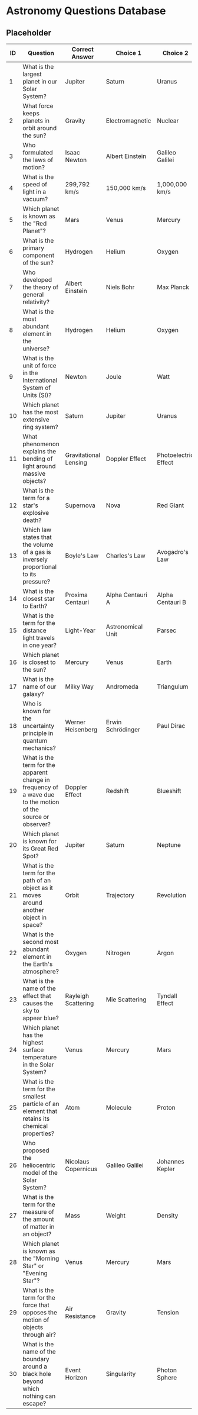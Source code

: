 # Astronomy Questions Database

## Placeholder

| ID  | Question                                                                 | Correct Answer        | Choice 1            | Choice 2            | Choice 3            | Difficulty | Knowledge Category | Topic Focus        |
|-----|-------------------------------------------------------------------------|-----------------------|---------------------|---------------------|---------------------|------------|---------------------|--------------------|
| 1   | What is the largest planet in our Solar System?                         | Jupiter               | Saturn              | Uranus              | Neptune             | 0          | Astronomy           | Planets            |
| 2   | What force keeps planets in orbit around the sun?                       | Gravity               | Electromagnetic     | Nuclear             | Friction            | 0          | Physics             | Forces             |
| 3   | Who formulated the laws of motion?                                      | Isaac Newton          | Albert Einstein     | Galileo Galilei     | Johannes Kepler     | 0          | Physics             | Classical Mechanics|
| 4   | What is the speed of light in a vacuum?                                 | 299,792 km/s          | 150,000 km/s        | 1,000,000 km/s      | 75,000 km/s         | 1          | Physics             | Electromagnetism   |
| 5   | Which planet is known as the "Red Planet"?                              | Mars                  | Venus               | Mercury             | Jupiter             | 0          | Astronomy           | Planets            |
| 6   | What is the primary component of the sun?                               | Hydrogen              | Helium              | Oxygen              | Carbon              | 1          | Astronomy           | Stars              |
| 7   | Who developed the theory of general relativity?                         | Albert Einstein       | Niels Bohr          | Max Planck          | Richard Feynman     | 1          | Physics             | Relativity         |
| 8   | What is the most abundant element in the universe?                      | Hydrogen              | Helium              | Oxygen              | Carbon              | 1          | Astronomy           | Elements           |
| 9   | What is the unit of force in the International System of Units (SI)?    | Newton                | Joule               | Watt                | Pascal              | 0          | Physics             | Units              |
| 10  | Which planet has the most extensive ring system?                        | Saturn                | Jupiter             | Uranus              | Neptune             | 0          | Astronomy           | Planets            |
| 11  | What phenomenon explains the bending of light around massive objects?   | Gravitational Lensing | Doppler Effect      | Photoelectric Effect| Quantum Tunneling   | 2          | Physics             | Astrophysics       |
| 12  | What is the term for a star's explosive death?                          | Supernova             | Nova                | Red Giant           | White Dwarf         | 1          | Astronomy           | Stellar Evolution  |
| 13  | Which law states that the volume of a gas is inversely proportional to its pressure? | Boyle's Law           | Charles's Law       | Avogadro's Law      | Pascal's Law        | 2          | Physics             | Thermodynamics     |
| 14  | What is the closest star to Earth?                                      | Proxima Centauri      | Alpha Centauri A    | Alpha Centauri B    | Barnard's Star      | 1          | Astronomy           | Stars              |
| 15  | What is the term for the distance light travels in one year?            | Light-Year            | Astronomical Unit   | Parsec              | Kilometer           | 0          | Astronomy           | Measurements       |
| 16  | Which planet is closest to the sun?                                     | Mercury               | Venus               | Earth               | Mars                | 0          | Astronomy           | Planets            |
| 17  | What is the name of our galaxy?                                         | Milky Way             | Andromeda           | Triangulum          | Whirlpool           | 0          | Astronomy           | Galaxies           |
| 18  | Who is known for the uncertainty principle in quantum mechanics?        | Werner Heisenberg     | Erwin Schrödinger   | Paul Dirac          | Max Born            | 2          | Physics             | Quantum Mechanics  |
| 19  | What is the term for the apparent change in frequency of a wave due to the motion of the source or observer? | Doppler Effect        | Redshift            | Blueshift           | Interference        | 1          | Physics             | Wave Phenomena     |
| 20  | Which planet is known for its Great Red Spot?                           | Jupiter               | Saturn              | Neptune             | Uranus              | 0          | Astronomy           | Planets            |
| 21  | What is the term for the path of an object as it moves around another object in space? | Orbit                 | Trajectory          | Revolution          | Rotation            | 0          | Astronomy           | Celestial Mechanics|
| 22  | What is the second most abundant element in the Earth's atmosphere?     | Oxygen                | Nitrogen            | Argon               | Carbon Dioxide      | 1          | Physics             | Atmospheric Science|
| 23  | What is the name of the effect that causes the sky to appear blue?      | Rayleigh Scattering   | Mie Scattering      | Tyndall Effect      | Diffraction         | 2          | Physics             | Optics             |
| 24  | Which planet has the highest surface temperature in the Solar System?   | Venus                 | Mercury             | Mars                | Earth               | 1          | Astronomy           | Planets            |
| 25  | What is the term for the smallest particle of an element that retains its chemical properties? | Atom                  | Molecule            | Proton              | Electron            | 0          | Physics             | Atomic Structure   |
| 26  | Who proposed the heliocentric model of the Solar System?                | Nicolaus Copernicus   | Galileo Galilei     | Johannes Kepler     | Ptolemy             | 1          | Astronomy           | Historical Models  |
| 27  | What is the term for the measure of the amount of matter in an object?  | Mass                  | Weight              | Density             | Volume              | 0          | Physics             | Measurements       |
| 28  | Which planet is known as the "Morning Star" or "Evening Star"?          | Venus                 | Mercury             | Mars                | Jupiter             | 1          | Astronomy           | Planets            |
| 29  | What is the term for the force that opposes the motion of objects through air? | Air Resistance        | Gravity             | Tension             | Normal Force        | 1          | Physics             | Mechanics          |
| 30  | What is the name of the boundary around a black hole beyond which nothing can escape? | Event Horizon         | Singularity         | Photon Sphere       | Accretion Disk      | 2          | Astronomy           | Black Holes        |
